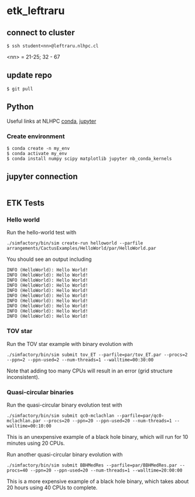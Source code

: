 # etk_leftraru


## connect to cluster

```
$ ssh student<nn>@leftraru.nlhpc.cl
```

\<nn\> = 21-25; 32 - 67

## update repo 

```
$ git pull
```

## Python

Useful links at NLHPC [conda](https://wiki.nlhpc.cl/Uso_de_conda), [jupyter](https://wiki.nlhpc.cl/Jupyter_bajo_Conda)


### Create environment

```
$ conda create -n my_env
$ conda activate my_env
$ conda install numpy scipy matplotlib jupyter nb_conda_kernels

```

## jupyter connection 
```

```

## ETK Tests

### Hello world

Run the hello-world test with 

```
./simfactory/bin/sim create-run helloworld --parfile arrangements/CactusExamples/HelloWorld/par/HelloWorld.par
```

You should see an output including

```
INFO (HelloWorld): Hello World!
INFO (HelloWorld): Hello World!
INFO (HelloWorld): Hello World!
INFO (HelloWorld): Hello World!
INFO (HelloWorld): Hello World!
INFO (HelloWorld): Hello World!
INFO (HelloWorld): Hello World!
INFO (HelloWorld): Hello World!
INFO (HelloWorld): Hello World!
INFO (HelloWorld): Hello World!
```

### TOV star

Run the TOV star example with binary evolution with 

```
./simfactory/bin/sim submit tov_ET --parfile=par/tov_ET.par --procs=2 --ppn=2 --ppn-used=2 --num-threads=1 --walltime=00:30:00
```

Note that adding too many CPUs will result in an error (grid structure inconsistent). 

### Quasi-circular binaries

Run the quasi-circular binary evolution test with 

```
./simfactory/bin/sim submit qc0-mclachlan --parfile=par/qc0-mclachlan.par --procs=20 --ppn=20 --ppn-used=20 --num-threads=1 --walltime=00:10:00
```

This is an unexpensive example of a black hole binary, which will run for 10 minutes using 20 CPUs. 

Run another quasi-circular binary evolution with 

```
./simfactory/bin/sim submit BBHMedRes --parfile=par/BBHMedRes.par --procs=40 --ppn=20 --ppn-used=20 --num-threads=1 --walltime=20:00:00
```

This is a more expensive example of a black hole binary, which takes about 20 hours using 40 CPUs to complete. 
